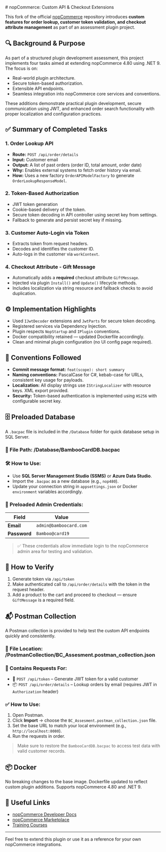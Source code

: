 ﻿﻿# nopCommerce: Custom API & Checkout Extensions

This fork of the official [nopCommerce](https://www.nopcommerce.com/?utm_source=github&utm_medium=content&utm_campaign=homepage) repository introduces **custom features for order lookup, customer token validation, and checkout attribute management** as part of an assessment plugin project.

## 🔍 Background & Purpose

As part of a structured plugin development assessment, this project implements four tasks aimed at extending nopCommerce 4.80 using .NET 9. The focus is on:

- Real-world plugin architecture.
- Secure token-based authorization.
- Extensible API endpoints.
- Seamless integration into nopCommerce core services and conventions.

These additions demonstrate practical plugin development, secure communication using JWT, and enhanced order search functionality with proper localization and configuration practices.

## ✅ Summary of Completed Tasks

### 1. **Order Lookup API**
- **Route:** `POST /api/order/details`
- **Input:** Customer email
- **Output:** A list of past orders (order ID, total amount, order date)
- **Why:** Enables external systems to fetch order history via email.
- **How:** Uses a new factory `OrderAPIModelFactory` to generate `OrderLookupResponseModel`.

### 2. **Token-Based Authorization**
- JWT token generation
- Cookie-based delivery of the token.
- Secure token decoding in API controller using secret key from settings.
- Fallback to generate and persist secret key if missing.

### 3. **Customer Auto-Login via Token**
- Extracts token from request headers.
- Decodes and identifies the customer ID.
- Auto-logs in the customer via `workContext`.

### 4. **Checkout Attribute - Gift Message**
- Automatically adds a **required** checkout attribute `GiftMessage`.
- Injected via plugin `Install()` and `Update()` lifecycle methods.
- Includes localization via string resource and fallback checks to avoid duplication.

## ⚙️ Implementation Highlights

- Used `IJwtDecoder` extensions and `JwtParts` for secure token decoding.
- Registered services via Dependency Injection.
- Plugin respects `NopStartup` and `IPlugin` conventions.
- Docker compatibility retained — updated Dockerfile accordingly.
- Clean and minimal plugin configuration (no UI config page required).

## 📏 Conventions Followed

- **Commit message format:** `feat(scope): short summary`
- **Naming conventions:** PascalCase for C#, kebab-case for URLs, consistent key usage for payloads.
- **Localization:** All display strings use `IStringLocalizer` with resource keys. XML export provided.
- **Security:** Token-based authentication is implemented using `HS256` with configurable secret key.

## 🗄️ Preloaded Database

A `.bacpac` file is included in the `/Database` folder for quick database setup in SQL Server.

### 🔹 File Path: /Database/BambooCardDB.bacpac

### 🛠️ How to Use:
- Use **SQL Server Management Studio (SSMS)** or **Azure Data Studio**.
- Import the `.bacpac` as a new database (e.g., `nop480`).
- Update your connection string in `appsettings.json` or Docker `environment` variables accordingly.

### 🔐 Preloaded Admin Credentials:
| Field | Value |
|-------|-------|
| **Email** | `admin@bamboocard.com` |
| **Password** | `Bamboo@card19` |

> ✅ These credentials allow immediate login to the nopCommerce admin area for testing and validation.


## 🧪 How to Verify

1. Generate token via `/api/token`
2. Make authenticated call to `/api/order/details` with the token in the request header.
3. Add a product to the cart and proceed to checkout — ensure `GiftMessage` is a required field.

## 📬 Postman Collection

A Postman collection is provided to help test the custom API endpoints quickly and consistently.

### 📁 File Location: /PostmanCollection/BC_Assesment.postman_collection.json

### 📌 Contains Requests For:
- 🔐 `POST /api/token` – Generate JWT token for a valid customer
- 📦 `POST /api/order/details` – Lookup orders by email (requires JWT in `Authorization` header)

### ✅ How to Use:
1. Open Postman.
2. Click **Import** → choose the `BC_Assesment.postman_collection.json` file.
3. Set the base URL to match your local environment (e.g., `http://localhost:8080`).
4. Run the requests in order.

> Make sure to restore the `BambooCardDB.bacpac` to access test data with valid customer records.


## 📦 Docker

No breaking changes to the base image. Dockerfile updated to reflect custom plugin additions. Supports nopCommerce 4.80 and .NET 9.

## 🔗 Useful Links

- [nopCommerce Developer Docs](https://docs.nopcommerce.com/developer/index.html)
- [nopCommerce Marketplace](https://www.nopcommerce.com/marketplace)
- [Training Courses](https://www.nopcommerce.com/training)

---

Feel free to extend this plugin or use it as a reference for your own nopCommerce integrations.
